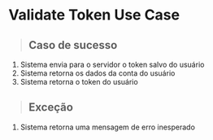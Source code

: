 # Validate Token Use Case

> ## Caso de sucesso

1. Sistema envia para o servidor o token salvo do usuário
2. Sistema retorna os dados da conta do usuário
3. Sistema retorna o token do usuário

> ## Exceção

1. Sistema retorna uma mensagem de erro inesperado
